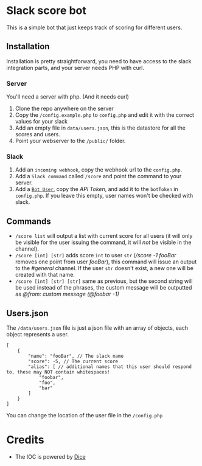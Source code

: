# Slack score bot

This is a simple bot that just keeps track of scoring for different users.

## Installation

Installation is pretty straightforward, you need to have access to the slack integration parts, and your server needs PHP with curl.

### Server
You'll need a server with php. (And it needs curl)

1. Clone the repo anywhere on the server
2. Copy the `/config.example.php` to `config.php` and edit it with the correct values for your slack
3. Add an empty file in `data/users.json`, this is the datastore for all the scores and users.
4. Point your webserver to the `/public/` folder.

### Slack

1. Add an `incoming webhook`, copy the webhook url to the `config.php`.
2. Add a `Slack command` called `/score` and point the command to your server.
3. Add a [`Bot User`](https://api.slack.com/bot-users), copy the _API Token_, and add it to the `botToken` in `config.php`. If you leave this empty, user names won't be checked with slack.

## Commands

* `/score list` will output a list with current score for all users (it will only be visible for the user issuing the command, it will *not* be visible in the channel).
* `/score [int] [str]` adds score `int` to user `str` (_/score -1 fooBar_ removes one point from user _fooBar_), this command will issue an output to the _#general_ channel. If the user `str` doesn't exist, a new one will be created with that name.
* `/score [int] [str] [str]` same as previous, but the second string will be used instead of the phrases, the custom message will be outputted as _@from: custom message (@foobar -1)_

## Users.json

The `/data/users.json` file is just a json file with an array of objects, each object represents a user.

    [
        {
            "name": "fooBar", // The slack name
            "score": -5, // The current score
            "alias": [ // additional names that this user should respond to, these may NOT contain whitespaces!
                "foobar",
                "foo",
                "bar"
            ]
        }
    ]

You can change the location of the user file in the `/config.php`
    
# Credits

* The IOC is powered by [Dice](https://r.je/dice.html)